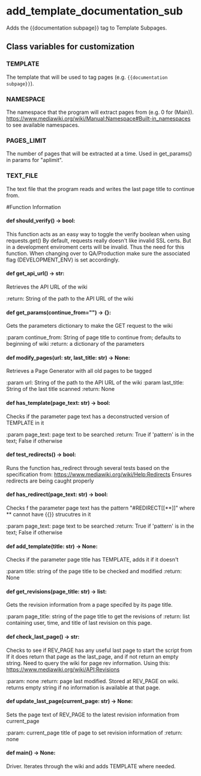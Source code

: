 # add_template_documentation_sub
Adds the {{documentation subpage}} tag to Template Subpages.

## Class variables for customization
### TEMPLATE
The template that will be used to tag pages (e.g. `{{documentation subpage}}`).

### NAMESPACE
The namespace that the program will extract pages from (e.g. 0 for (Main)).
https://www.mediawiki.org/wiki/Manual:Namespace#Built-in_namespaces to see available namespaces.

### PAGES_LIMIT
The number of pages that will be extracted at a time. Used in get_params() in params for "aplimit".

### TEXT_FILE
The text file that the program reads and writes the last page title to continue from.

#Function Information
#### def should_verify() -> bool:
    

This function acts as an easy way to toggle the verify boolean when using
requests.get() By default, requests really doesn't like invalid SSL certs.
But in a development enviroment certs will be invalid.  Thus the need for
this function. When changing over to QA/Production make sure the associated
flag (DEVELOPMENT_ENV) is set accordingly.

#### def get_api_url() -> str:
    

Retrieves the API URL of the wiki

:return: String of the path to the API URL of the wiki

#### def get_params(continue_from="") -> {}:
    

Gets the parameters dictionary to make the GET request to the wiki

:param continue_from: String of page title to continue from; defaults to beginning of wiki
:return: a dictionary of the parameters

#### def modify_pages(url: str, last_title: str) -> None:
    

Retrieves a Page Generator with all old pages to be tagged

:param url: String of the path to the API URL of the wiki
:param last_title: String of the last title scanned
:return: None

#### def has_template(page_text: str) -> bool:
    

Checks if the parameter page text has a deconstructed version of TEMPLATE in it

:param page_text: page text to be searched
:return: True if 'pattern' is in the text; False if otherwise

#### def test_redirects() -> bool:
    

Runs the function has_redirect through several tests based on the specification from:
https://www.mediawiki.org/wiki/Help:Redirects
Ensures redirects are being caught properly

#### def has_redirect(page_text: str) -> bool:
    

Checks f the parameter page text has the pattern "#REDIRECT[[**]]"
where ** cannot have {{}} strucutres in it

:param page_text: page text to be searched
:return: True if 'pattern' is in the text; False if otherwise

#### def add_template(title: str) -> None:
    

Checks if the parameter page title has TEMPLATE, adds it if it doesn't

:param title: string of the page title to be checked and modified
:return: None

#### def get_revisions(page_title: str) -> list:
    

Gets the revision information from a page specifed by its page title.

:param page_title: string of the page title to get the revisions of
:return: list containing user, time, and title of last revision on
this page.

#### def check_last_page() -> str:
    

Checks to see if REV_PAGE has any useful last page to start the script from
If it does return that page as the last_page, and if not return an empty string.
Need to query the wiki for page rev information.
Using this: https://www.mediawiki.org/wiki/API:Revisions

:param: none
:return: page last modified. Stored at REV_PAGE on wiki.  returns empty string if
no information is available at that page.

#### def update_last_page(current_page: str) -> None:
    

Sets the page text of REV_PAGE to the latest revision information from current_page

:param: current_page title of page to set revision information of
:return: none

#### def main() -> None:
    

Driver. Iterates through the wiki and adds TEMPLATE where needed.

